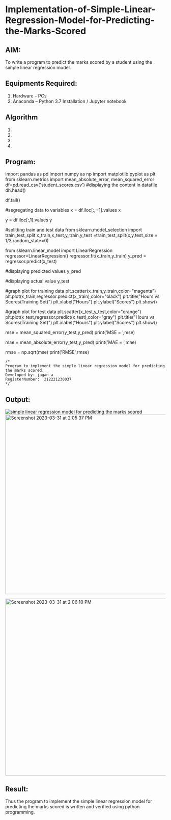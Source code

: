 # Implementation-of-Simple-Linear-Regression-Model-for-Predicting-the-Marks-Scored

## AIM:
To write a program to predict the marks scored by a student using the simple linear regression model.

## Equipments Required:
1. Hardware – PCs
2. Anaconda – Python 3.7 Installation / Jupyter notebook

## Algorithm
1. 
2. 
3. 
4. 

## Program:
import pandas as pd
import numpy as np
import matplotlib.pyplot as plt
from sklearn.metrics import mean_absolute_error, mean_squared_error
df=pd.read_csv('student_scores.csv')
#displaying the content in datafile
dh.head()

df.tail()

#segregating data to variables
x = df.iloc[:,:-1].values
x

y = df.iloc[:,1].values
y

#splitting train and test data
from sklearn.model_selection import train_test_split
x_train,x_test,y_train,y_test =train_test_split(x,y,test_size = 1/3,random_state=0)

from sklearn.linear_model import LinearRegression
regressor=LinearRegression()
regressor.fit(x_train,y_train)
y_pred = regressor.predict(x_test)

#displaying predicted values
y_pred

#displaying actual value
y_test

#graph plot for training data
plt.scatter(x_train,y_train,color="magenta")
plt.plot(x_train,regressor.predict(x_train),color="black")
plt.title("Hours vs Scores(Training Set)")
plt.xlabel("Hours")
plt.ylabel("Scores")
plt.show()

#graph plot for test data
plt.scatter(x_test,y_test,color="orange")
plt.plot(x_test,regressor.predict(x_test),color="gray")
plt.title("Hours vs Scores(Training Set)")
plt.xlabel("Hours")
plt.ylabel("Scores")
plt.show()


mse = mean_squared_error(y_test,y_pred)
print('MSE = ',mse)

mae = mean_absolute_error(y_test,y_pred)
print('MAE = ',mae)

rmse = np.sqrt(mse)
print('RMSE',rmse)
```
/*
Program to implement the simple linear regression model for predicting the marks scored.
Developed by: jagan a
RegisterNumber:  212221230037
*/
```

## Output:
![simple linear regression model for predicting the marks scored](sam.png)
<img width="564" alt="Screenshot 2023-03-31 at 2 05 37 PM" src="https://user-images.githubusercontent.com/59290560/229070439-6b382417-a8c5-4612-9606-96cd944c7116.png">

<img width="555" alt="Screenshot 2023-03-31 at 2 06 10 PM" src="https://user-images.githubusercontent.com/59290560/229070492-af0d1662-4c5e-492c-aa81-51c4bd768836.png">


## Result:
Thus the program to implement the simple linear regression model for predicting the marks scored is written and verified using python programming.
